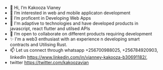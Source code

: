 - 👋 Hi, I’m Kakooza Vianey
- 👀 I’m interested in web and mobile applicaton development 
- 🌱 I’m proficent in Developing Web Apps
- 🌱 I'm adaptive to technologies and have developed products in javascript, react flutter and utilsed APIs
- 💞️ I’m open to collaborate on different products requiring development
- ✨ I'm a web3 enthusiast with an experience n developing smart contracts and Utilising Rust.
- 📫 Let us connect through whatsapp +256700988025, +256784920903, linkedIn https://www.linkedin.com/in/vianney-kakooza-b30691182/, 
- twitter https://twitter.com/kakoozavian

<!---
kaksv/kaksv is a ✨ special ✨ repository because its `README.md` (this file) appears on your GitHub profile.
You can click the Preview link to take a look at your changes.
--->
